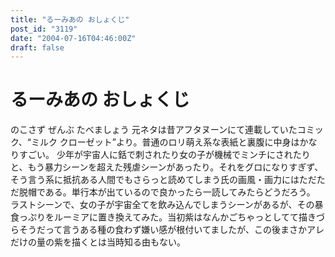 ```yaml
---
title: "るーみあの おしょくじ"
post_id: "3119"
date: "2004-07-16T04:46:00Z"
draft: false
---
```


# るーみあの おしょくじ

のこさず ぜんぶ たべましょう 元ネタは昔アフタヌーンにて連載していたコミック、“ミルク クローゼット”より。普通のロリ萌え系な表紙と裏腹に中身はかなりすごい。  少年が宇宙人に銛で刺されたり女の子が機械でミンチにされたりと、もう暴力シーンを超えた残虐シーンがあったり。それをグロになりすぎず、そう言う系に抵抗ある人間でもさらっと読めてしまう氏の画風・画力にはただただ脱帽である。単行本が出ているので良かったら一読してみたらどうだろう。 ラストシーンで、女の子が宇宙全てを飲み込んでしまうシーンがあるが、その暴食っぷりをルーミアに置き換えてみた。当初紫はなんかごちゃっとしてて描きづらそうだって言うある種の食わず嫌い感が根付いてましたが、この後まさかアレだけの量の紫を描くとは当時知る由もない。
